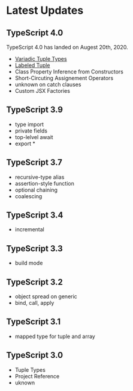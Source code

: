 # Latest Updates

## TypeScript 4.0

TypeScript 4.0 has landed on Augest 20th, 2020.

- [Variadic Tuple Types](/pages/04-typescript-syntax/tuple-type.md#variadic-tuple-types)
- [Labeled Tuple](/pages/04-typescript-syntax/tuple-type.md#labeled-tuple-elements)
- Class Property Inference from Constructors
- Short-Circuting Assignement Operators
- unknown on catch clauses
- Custom JSX Factories

## TypeScript 3.9

- type import
- private fields
- top-lelvel await
- export \*

## TypeScript 3.7

- recursive-type alias
- assertion-style function
- optional chaining
- coalescing

## TypeScript 3.4

- incremental

## TypeScript 3.3

- build mode

## TypeScript 3.2

- object spread on generic
- bind, call, apply

## TypeScript 3.1

- mapped type for tuple and array

## TypeScript 3.0

- Tuple Types
- Project Reference
- uknown
